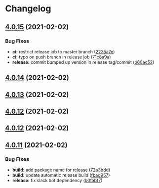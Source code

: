 # Changelog

## [4.0.15](https://github.com/electric-cash/elcash-wallet/compare/v4.0.14...v4.0.15) (2021-02-02)


### Bug Fixes

* **ci:** restrict release job to master branch ([2235a7e](https://github.com/electric-cash/elcash-wallet/commit/2235a7e9036830f22bd55a24117e29edd3214234))
* **ci:** typo on push branch in release job ([71c8a9a](https://github.com/electric-cash/elcash-wallet/commit/71c8a9a77d2fb9c898c67a089fe2284d1e9150b9))
* **release:** commit bumped up version in release tag/commit ([b60ac52](https://github.com/electric-cash/elcash-wallet/commit/b60ac52d9809ef509de679df56e5468e4d0a0fbb))

## [4.0.14](https://github.com/electric-cash/elcash-wallet/compare/v4.0.13...v4.0.14) (2021-02-02)

## [4.0.13](https://github.com/electric-cash/elcash-wallet/compare/v4.0.12...v4.0.13) (2021-02-02)

## [4.0.12](https://github.com/electric-cash/elcash-wallet/compare/v4.0.11...v4.0.12) (2021-02-02)





## [4.0.12](https://github.com/electric-cash/elcash-wallet/compare/v4.0.11...v4.0.12) (2021-02-02)

## [4.0.11](https://github.com/electric-cash/elcash-wallet/compare/v4.0.10...v4.0.11) (2021-02-02)


### Bug Fixes

* **build:** add package name for release ([72a3bdd](https://github.com/electric-cash/elcash-wallet/commit/72a3bdd7fd8d67972761d7fe1f253ce08873acdc))
* **build:** update automatic release build ([fbad957](https://github.com/electric-cash/elcash-wallet/commit/fbad9576741f6dcc0367cc872b0e5ea966f85f23))
* **release:** fix slack bot dependency ([b0fabf7](https://github.com/electric-cash/elcash-wallet/commit/b0fabf7707b36efa7263e42516cb45fae0dece12))
